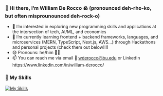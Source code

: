 ### 👋 Hi there, I’m William De Rocco 🪨 (pronounced deh-rho-ko, but often misprounounced deh-rock-o)
- 👀 I’m interested in exploring new programming skills and applications at the intersection of tech, AI/ML, and economics
- 🌱 I’m currently learning frontend + backend frameworks, languages, and microservices (MERN, TypeScript, Next.js, AWS...) through Hackathons and personal projects (check them out below!!!)
- 😄 Pronouns: he/him 👱‍♂️
- 📫 You can reach me via email 📧 wderocco@bu.edu or LinkedIn https://www.linkedin.com/in/william-derocco/


### 🔧 My Skills
[![My Skills](https://skillicons.dev/icons?i=git,js,ts,html,css,tailwind,python,java,kotlin,react,nodejs,nextjs,express,vite,mongodb,postman,django,gcp,aws,netlify,heroku,firebase,androidstudio,figma,vim,tensorflow,linux)](https://skillicons.dev)


<!---
wderocco8/wderocco8 is a ✨ special ✨ repository because its `README.md` (this file) appears on your GitHub profile.
You can click the Preview link to take a look at your changes.

- 💞️ I’m looking to collaborate on 
--->

